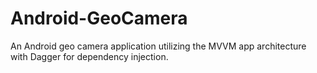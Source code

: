# Android-GeoCamera
An Android geo camera application utilizing the MVVM app architecture with Dagger for dependency injection.
